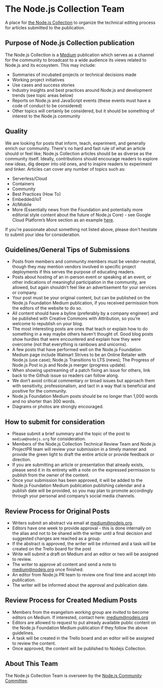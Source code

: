 # The Node.js Collection Team
A place for [the Node.js Collection](https://medium.com/the-node-js-collection) to organize the technical editing process for articles submitted to the publication.

## Purpose of Node.js  Collection publication
The Node.js Collection is a [Medium](https://medium.com/) publication which serves as a channel for the community to broadcast to a wide audience its views related to Node.js and its ecosystem. This may include:

- Summaries of incubated projects or technical decisions made
- Working project initiatives
- Use cases and success stories
- Industry insights and best practices around Node.js and development trends (see topic areas below)
- Reports on Node.js and JavaScript events (these events must have a code of conduct to be considered)
- Other topics will certainly be considered, but it should be something of interest to the Node.js community

## Quality
We are looking for posts that inform, teach, experiment, and generally enrich our community. There's no hard and fast rule of what an article should or feel like; Node.js Collection articles should be as diverse as the community itself. Ideally, contributions should encourage readers to explore new ideas, dig deeper into old ones, and to inspire readers to experiment and tinker. Articles can cover any number of topics such as:

- Serverless/Cloud
- Containers
- Community
- Best Practices (How To)
- Embedded/IoT
- AI/Mobile
- More (Essentially news from the Foundation and potentially more editorial style content about the future of Node.js Core) - see Google Cloud Platform’s More section as an example [here](https://cloudplatform.googleblog.com).

If you're passionate about something not listed above, please don't hesitate to submit your idea for consideration.

## Guidelines/General Tips of Submissions

- Posts from members and community members must be vendor-neutral, though they may mention vendors involved in specific project deployments if this serves the purpose of educating readers.
- Posts about hosting of an in-person event or speaking at an event, or other indications of meaningful participation in the community, are allowed, but again shouldn’t feel like an advertisement for your services or company.
- Your post must be your original content, but can be published on the Node.js Foundation Medium publication, if you received permission from the editors of the website to do so.
- All content should have a byline (preferably by a company engineer) and be published with Creative Commons with Attribution, so you’re welcome to republish on your blog.
- The most interesting posts are ones that teach or explain how to do something in a way maybe others haven’t thought of. Good blog posts show hurdles that were encountered and explain how they were overcome (not that everything is rainbows and unicorns).
- A few posts that have performed well on the Node.js Foundation Medium page include Walmart Strives to be an Online Retailer with Node.js (use case); Node.js Transitions to LTS (news); The Progress of Node.js Post io.js and Node.js merger (progress update).
- When showing upstreaming of a patch fixing an issue for others, link back to the Github issue so readers can follow along.
- We don’t avoid critical commentary or broad issues but approach them with sensitivity, professionalism, and tact in a way that is beneficial and positive for the community.
- Node.js Foundation Medium posts should be no longer than 1,000 words and no shorter than 300 words.
- Diagrams or photos are strongly encouraged.

## How to submit for consideration

- Please submit a brief summary and the topic of the post to `medium@nodejs.org` for consideration.
- Members of the Node.js Collection Technical Review Team and Node.js ProjectPR team will review your submission in a timely manner and provide the green light to draft the entire article or provide feedback or direction.
- If you are submitting an article or presentation that already exists, please send it in its entirety with a note on the expressed permission to publish from the owner of the content.
- Once your submission has been approved, it will be added to the Node.js Foundation Medium publication publishing calendar and a publish date will be provided, so you may plan to promote accordingly through your personal and company’s social media channels.

## Review Process for Original Posts
- Writers submit an abstract via email at medium@nodejs.org.
- Editors have one week to provide approval - this is done internally on the alias and not to be shared with the writer until a final decision and suggested changes are reached as a group.
- If the abstract is approved, the writer will be informed and a task will be created on the Trello board for the post
- Write will submit a draft on Medium and an editor or two will be assigned to review.
- The writer to approve all content and send a note to medium@nodejs.org once finished.
- An editor from Node.js PR team to review one final time and accept into publication.
- The writer will be informed about the approval and publication date.

## Review Process for Created Medium Posts
- Members from the evangelism working group are invited to become editors on Medium. If interested, contact here: medium@nodejs.org
- Editors are allowed to request to put already available public content on the Node.js Foundation Medium publication if they follow the above guidelines.
- A task will be created in the Trello board and an editor will be assigned to review the content.
- Once approved, the content will be published to Nodejs Collection.

## About This Team
The Node.js Collection Team is overseen by the [Node.js Community Committee](https://github.com/nodejs/community-committee).
